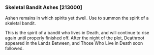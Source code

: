 ### Skeletal Bandit Ashes [213000]

Ashen remains in which spirits yet dwell. Use to summon the spirit of a skeletal bandit.

This is the spirit of a bandit who lives in Death, and will continue to rise again until properly finished off. After the night of the plot, Deathroot appeared in the Lands Between, and Those Who Live in Death soon followed.